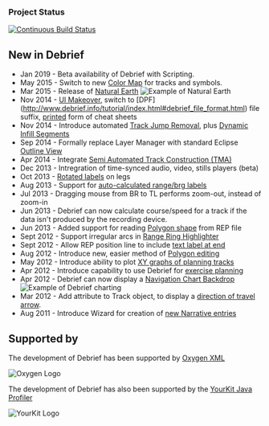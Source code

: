 ### Project Status

[![Continuous Build Status](https://travis-ci.org/debrief/debrief.svg?branch=master)](https://travis-ci.org/debrief/debrief/builds)

## New in Debrief
* Jan 2019 - Beta availability of Debrief with Scripting.
* May 2015 - Switch to new [Color Map](http://www.debrief.info/tutorial/reference.html#shades_2015) for tracks and symbols.
* Mar 2015 - Release of [Natural Earth](http://www.debrief.info/tutorial/external_datasets.html#ne_intro)
![Example of Natural Earth](https://cloud.githubusercontent.com/assets/534584/5926943/39ca3a52-a66f-11e4-89c6-5fd2616b8281.png)
* Nov 2014 - [UI Makeover](http://www.debrief.info/tutorial/figures/app_with_plot.png), switch to [DPF] (http://www.debrief.info/tutorial/index.html#debrief_file_format.html) file suffix, [printed](http://debrief.info/library/DebriefNG_Tutorial.pdf) form of cheat sheets
* Nov 2014 - Introduce automated [Track Jump Removal](http://www.debrief.info/tutorial/GroomingTrackData.html#RemoveJumpsUser), plus [Dynamic Infill Segments](http://www.debrief.info/tutorial/GroomingTrackData.html#GenerateInfill)
* Sep 2014 - Formally replace Layer Manager with standard Eclipse [Outline View](http://www.debrief.info/tutorial/layer_mgr.html#layer_mgr_intro)
* Apr 2014 - Integrate [Semi Automated Track Construction (TMA)](http://www.debrief.info/tutorial/satc.html)
* Dec 2013 - Intregration of time-synced audio, video, stills players (beta)
* Oct 2013 - [Rotated labels](http://www.debrief.info/tutorial/satc_ga.html#consistent_legs) on legs
* Aug 2013 - Support for [auto-calculated range/brg labels](http://www.debrief.info/tutorial/drawing_features.html#ShowRangeCalc)
* Jul 2013 - Dragging mouse from BR to TL performs zoom-out, instead of zoom-in
* Jun 2013 - Debrief can now calculate course/speed for a track if the data isn't produced by the recording device.
* Jun 2013 - Added support for reading [Polygon shape](http://www.debrief.info/tutorial/reference.html#replay_annotation_format) from REP file
* Sept 2012 - Support irregular arcs in [Range Ring Highlighter](http://www.debrief.info/tutorial/controlling_time.html#highlight_modes)
* Sept 2012 - Allow REP position line to include [text label at end](http://www.debrief.info/tutorial/reference.html#replay_track_format)
* Aug 2012 - Introduce new, easier method of [Polygon editing](http://www.debrief.info/tutorial/drawing_features.html#the_polygon)
* May 2012 - Introduce ability to plot [XY graphs of planning tracks](http://www.debrief.info/tutorial/ch08s04.html)
* Apr 2012 - Introduce capability to use Debrief for [exercise planning](http://www.debrief.info/tutorial/ExercisePlanning.html)
* Apr 2012 - Debrief can now display a [Navigation Chart Backdrop](http://www.debrief.info/tutorial/ChartBackdrops.html)
![Example of Debrief charting](http://www.debrief.info/tutorial/figures/LandsEnd.png)
* Mar 2012 - Add attribute to Track object, to display a [direction of travel arrow](http://www.debrief.info/tutorial/formatting_data.html#sym_intervals).
* Aug 2011 - Introduce Wizard for creation of [new Narrative entries](http://www.debrief.info/tutorial/viewing_narratives.html#more_loading_narr)

## Supported by
The development of Debrief has been supported by [Oxygen XML](http://www.oxygenxml.com)

![Oxygen Logo](http://www.oxygenxml.com/img/resources/oxygen190x62.png)

The development of Debrief has also been supported by the [YourKit Java Profiler](https://www.yourkit.com)

![YourKit Logo](https://www.yourkit.com/images/yklogo.png)
